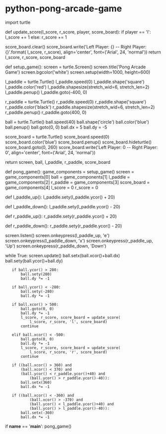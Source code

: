 # python-pong-arcade-game


import turtle


def update_score(l_score, r_score, player, score_board):
   if player == 'l':
       l_score += 1
   else:
       r_score += 1

   score_board.clear()
   score_board.write('Left Player: {} -- Right Player: {}'.format(
       l_score, r_score), align='center',
       font=('Arial', 24, 'normal'))
   return l_score, r_score, score_board


def setup_game():
   screen = turtle.Screen()
   screen.title('Pong Arcade Game')
   screen.bgcolor('white')
   screen.setup(width=1000, height=600)

   l_paddle = turtle.Turtle()
   l_paddle.speed(0)
   l_paddle.shape('square')
   l_paddle.color('red')
   l_paddle.shapesize(stretch_wid=6, stretch_len=2)
   l_paddle.penup()
   l_paddle.goto(-400, 0)

   r_paddle = turtle.Turtle()
   r_paddle.speed(0)
   r_paddle.shape('square')
   r_paddle.color('black')
   r_paddle.shapesize(stretch_wid=6, stretch_len=2)
   r_paddle.penup()
   r_paddle.goto(400, 0)

   ball = turtle.Turtle()
   ball.speed(40)
   ball.shape('circle')
   ball.color('blue')
   ball.penup()
   ball.goto(0, 0)
   ball.dx = 5
   ball.dy = -5

   score_board = turtle.Turtle()
   score_board.speed(0)
   score_board.color('blue')
   score_board.penup()
   score_board.hideturtle()
   score_board.goto(0, 260)
   score_board.write('Left Player: 0 -- Right Player: 0',
                     align='center', font=('Arial', 24, 'normal'))

   return screen, ball, l_paddle, r_paddle, score_board


def pong_game():
   game_components = setup_game()
   screen = game_components[0]
   ball = game_components[1]
   l_paddle = game_components[2]
   r_paddle = game_components[3]
   score_board = game_components[4]
   l_score = 0
   r_score = 0

   def l_paddle_up():
       l_paddle.sety(l_paddle.ycor() + 20)

   def l_paddle_down():
       l_paddle.sety(l_paddle.ycor() - 20)

   def r_paddle_up():
       r_paddle.sety(r_paddle.ycor() + 20)

   def r_paddle_down():
       r_paddle.sety(r_paddle.ycor() - 20)

   screen.listen()
   screen.onkeypress(l_paddle_up, 'e')
   screen.onkeypress(l_paddle_down, 'x')
   screen.onkeypress(r_paddle_up, 'Up')
   screen.onkeypress(r_paddle_down, 'Down')

   while True:
       screen.update()
       ball.setx(ball.xcor()+ball.dx)
       ball.sety(ball.ycor()+ball.dy)

       if ball.ycor() > 280:
           ball.sety(280)
           ball.dy *= -1

       if ball.ycor() < -280:
           ball.sety(-280)
           ball.dy *= -1

       if ball.xcor() > 500:
           ball.goto(0, 0)
           ball.dy *= -1
           l_score, r_score, score_board = update_score(
               l_score, r_score, 'l', score_board)
           continue

       elif ball.xcor() < -500:
           ball.goto(0, 0)
           ball.dy *= -1
           l_score, r_score, score_board = update_score(
               l_score, r_score, 'r', score_board)
           continue

       if ((ball.xcor() > 360) and
           (ball.xcor() < 370) and
           (ball.ycor() < r_paddle.ycor()+40) and
               (ball.ycor() > r_paddle.ycor()-40)):
           ball.setx(360)
           ball.dx *= -1

       if ((ball.xcor() < -360) and
               (ball.xcor() > -370) and
               (ball.ycor() < l_paddle.ycor()+40) and
               (ball.ycor() > l_paddle.ycor()-40)):
           ball.setx(-360)
           ball.dx *= -1


if __name__ == '__main__':
   pong_game()
